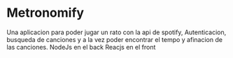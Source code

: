# Metronomify
Una aplicacion para poder jugar un rato con la api de spotify, Autenticacion, busqueda de canciones y a la vez poder encontrar el tempo y afinacion de las canciones.
NodeJs en el back Reacjs en el front 
